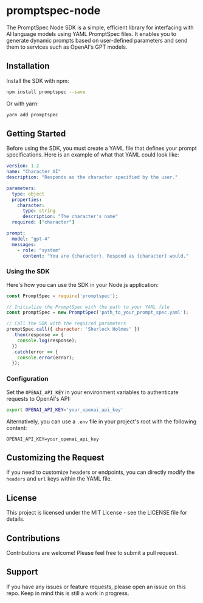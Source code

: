 # promptspec-node

The PromptSpec Node SDK is a simple, efficient library for interfacing with AI language models using YAML PromptSpec files. It enables you to generate dynamic prompts based on user-defined parameters and send them to services such as OpenAI's GPT models.

## Installation

Install the SDK with npm:

```bash
npm install promptspec --save
```

Or with yarn:

```bash
yarn add promptspec
```

## Getting Started

Before using the SDK, you must create a YAML file that defines your prompt specifications. Here is an example of what that YAML could look like:

```yaml
version: 1.2
name: "Character AI"
description: "Responds as the character specified by the user."

parameters:
  type: object
  properties:
    character:
      type: string
      description: "The character's name"
  required: ["character"]

prompt:
  model: "gpt-4"
  messages:
    - role: "system"
      content: "You are {character}. Respond as {character} would."
```

### Using the SDK

Here's how you can use the SDK in your Node.js application:

```javascript
const PromptSpec = require('promptspec');

// Initialize the PromptSpec with the path to your YAML file
const promptSpec = new PromptSpec('path_to_your_prompt_spec.yaml');

// Call the SDK with the required parameters
promptSpec.call({ character: 'Sherlock Holmes' })
  .then(response => {
    console.log(response);
  })
  .catch(error => {
    console.error(error);
  });
```

### Configuration

Set the `OPENAI_API_KEY` in your environment variables to authenticate requests to OpenAI's API:

```bash
export OPENAI_API_KEY='your_openai_api_key'
```

Alternatively, you can use a `.env` file in your project's root with the following content:

```env
OPENAI_API_KEY=your_openai_api_key
```

## Customizing the Request

If you need to customize headers or endpoints, you can directly modify the `headers` and `url` keys within the YAML file.

## License

This project is licensed under the MIT License - see the LICENSE file for details.

## Contributions

Contributions are welcome! Please feel free to submit a pull request.

## Support

If you have any issues or feature requests, please open an issue on this repo. Keep in mind this is still a work in progress.


